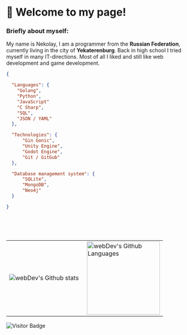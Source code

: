 # 👋 Welcome to my page!

### Briefly about myself:
My name is Nekolay, I am a programmer from the **Russian Federation**, currently living in the city of **Yekaterenburg**. Back in high school I tried myself in many IT-directions. Most of all I liked and still like web development and game development.

```JSON
{

  "Languages": {
    "Golang",
    "Python",
    "JavaScript"
    "C Sharp",
    "SQL",
    "JSON / YAML"
  },

  "Technologies": {
      "Gin Gonic",
      "Unity Engine",
      "Godot Engine",
      "Git / GitGub"
  },

  "Database management system": {
      "SQLite",
      "MongoDB",
      "Neo4j"
  }

}
```

<br><br><br>

<table>
  <tr>
    <td>
      <img align="left" src="http://github-readme-streak-stats.herokuapp.com?user=Roupse&theme=dark&background=000000" alt="webDev's Github stats" />
    </td>
    <td>
      <img height="195px" align="right" alt="webDev's Github Languages" src="https://github-readme-stats-sigma-five.vercel.app/api/top-langs/?username=Roupse&layout=compact&theme=vision-friendly-dark" />
    </td>
  </tr>
</table>

![Visitor Badge](https://visitor-badge.laobi.icu/badge?page_id=roupse)

<br>

<br>
